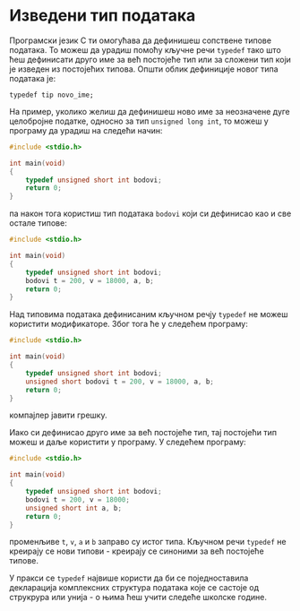 # Изведени тип података

Програмски језик C ти омогућава да дефинишеш сопствене типове података. То
можеш да урадиш помоћу кључне речи `typedef` тако што ћеш дефинисати друго име
за већ постојеће тип или за сложени тип који је изведен из постојећих типова.
Општи облик дефиниције новог типа података је:

```text
typedef tip novo_ime;
```

На пример, уколико желиш да дефинишеш ново име за неозначене дуге целобројне
податке, односно за тип `unsigned long int`, то можеш у програму да урадиш на
следећи начин:

```c
#include <stdio.h>

int main(void)
{
    typedef unsigned short int bodovi;
    return 0;
}
```

па након тога користиш тип података `bodovi` који си дефинисао као и све остале
типове:

```c
#include <stdio.h>

int main(void)
{
    typedef unsigned short int bodovi;
    bodovi t = 200, v = 18000, a, b;
    return 0;
}
```

Над типовима података дефинисаним кључном речју `typedef` не можеш користити
модификаторе. Због тога ће у следећем програму:

```c
#include <stdio.h>

int main(void)
{
    typedef unsigned short int bodovi;
    unsigned short bodovi t = 200, v = 18000, a, b;
    return 0;
}
```

компајлер јавити грешку.

Иако си дефинисао друго име за већ постојеће тип, тај постојећи тип можеш и
даље користити у програму. У следећем програму:

```c
#include <stdio.h>

int main(void)
{
    typedef unsigned short int bodovi;
    bodovi t = 200, v = 18000;
    unsigned short int a, b;
    return 0;
}
```

променљиве `t`, `v`, `a` и `b` заправо су истог типа. Кључном речи `typedef` не
креирају се нови типови - креирају се синоними за већ постојеће типове.

У пракси се `typedef` највише користи да би се поједноставила декларација
комплексних структура података које се састоје од струкрура или унија - о њима
ћеш учити следеће школске године.
